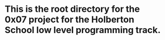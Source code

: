 # This is the root directory for the 0x07 project for the Holberton School low level programming track.
